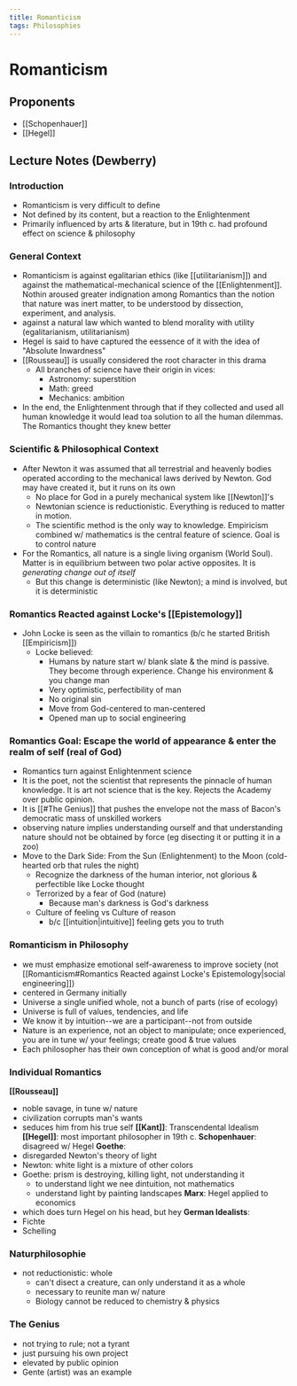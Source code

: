 ```yaml
---
title: Romanticism
tags: Philosophies
---
```

# Romanticism

## Proponents
- [[Schopenhauer]]
- [[Hegel]]

## Lecture Notes (Dewberry)
### Introduction
- Romanticism is very difficult to define
- Not defined by its content, but a reaction to the Enlightenment
- Primarily influenced by arts & literature, but in 19th c. had profound effect on science & philosophy

### General Context
- Romanticism is against egalitarian ethics (like [[utilitarianism]]) and against the mathematical-mechanical science of the [[Enlightenment]]. Nothin aroused greater indignation among Romantics than the notion that nature was inert matter, to be understood by dissection, experiment, and analysis.
- against a natural law which wanted to blend morality with utility (egalitarianism, utilitarianism)
- Hegel is said to have captured the eessence of it with the idea of "Absolute Inwardness"
- [[Rousseau]] is usually considered the root character in this drama
	- All branches of science have their origin in vices:
		- Astronomy: superstition
		- Math: greed
		- Mechanics: ambition
- In the end, the Enlightenment through that if they collected and used all human knowledge it would lead toa  solution to all the human dilemmas. The Romantics thought they knew better


### Scientific & Philosophical Context
- After Newton it was assumed that all terrestrial and heavenly bodies operated according to the mechanical laws derived by Newton. God may have created it, but it runs on its own
	- No place for God in a purely mechanical system like [[Newton]]'s
	- Newtonian science is reductionistic. Everything is reduced to matter in motion. 
	- The scientific method is the only  way to knowledge. Empiricism combined w/ mathematics is the central feature of science. Goal is to control nature
- For the Romantics, all nature is a single living organism (World Soul). Matter is in equilibrium between two polar active opposites. It is *generating change out of itself*
	- But this change is deterministic (like Newton); a mind is involved, but it is deterministic


### Romantics Reacted against Locke's [[Epistemology]]
- John Locke is seen as the villain to romantics (b/c he started British [[Empiricism]])
	- Locke believed:
		- Humans by nature start w/ blank slate & the mind is passive. They become through experience. Change his environment & you change man
		- Very optimistic, perfectibility of man
		- No original sin
		- Move from God-centered to man-centered
		- Opened man up to social engineering

### Romantics Goal: Escape the world of appearance & enter the realm of self (real of God)
- Romantics turn against Enlightenment science
- It is the poet, not the scientist that represents the pinnacle of human knowledge. It is art not science that is the key. Rejects the Academy over public opinion.
- It is [[#The Genius]] that pushes the envelope not the mass of Bacon's democratic mass of unskilled workers
- observing nature implies understanding ourself and that understanding nature should not be obtained by force (eg disecting it or putting it in a zoo)
- Move to the Dark Side: From the Sun (Enlightenment) to the Moon (cold-hearted orb that rules the night)
	- Recognize the darkness of the human interior, not glorious & perfectible like Locke thought
	- Terrorized by a fear of God (nature)
		- Because man's darkness is God's darkness
	- Culture of feeling vs Culture of reason
		- b/c [[intuition\|intuitive]] feeling gets you to truth


### Romanticism in Philosophy
- we must emphasize emotional self-awareness to improve society (not [[Romanticism#Romantics Reacted against Locke's Epistemology\|social engineering]]) 
- centered in Germany initially
- Universe a single unified whole, not a bunch of parts (rise of ecology)
- Universe is full of values, tendencies, and life
- We know it by intuition--we are a participant--not from outside
- Nature is an experience, not an object to manipulate; once experienced, you are in tune w/ your feelings; create good & true values
- Each philosopher has their own conception of what is good and/or moral


### Individual Romantics
**[[Rousseau]]**
- noble savage, in tune w/ nature
- civilization corrupts man's wants
- seduces him from his true self
**[[Kant]]**: Transcendental Idealism
**[[Hegel]]**: most important philosopher in 19th c.
**Schopenhauer**: disagreed w/ Hegel
**Goethe**:
- disregarded Newton's theory of light
- Newton: white light is a mixture of other colors
- Goethe: prism is destroying, killing light, not understanding it
	- to understand light we nee dintuition, not mathematics
	- understand light by painting landscapes
**Marx**: Hegel applied to economics
- which does turn Hegel on his head, but hey
**German Idealists**:
- Fichte
- Schelling

### Naturphilosophie
- not reductionistic: whole
	- can't disect a creature, can only understand it as a whole
	- necessary to reunite man w/ nature
	- Biology cannot be reduced to chemistry & physics


### The Genius
-  not trying to rule; not a tyrant
- just pursuing his own project
- elevated by public opinion
- Gente (artist) was an example
